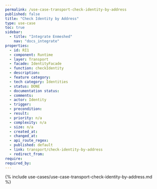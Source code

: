 ```yaml
---
permalink: /use-case-transport-check-identity-by-address
published: false
title: "Check Identity by Address"
type: use-case
toc: true
sidebar:
  - title: "Integrate Enmeshed"
    nav: "docs_integrate"
properties:
  - id: RI1
  - component: Runtime
  - layer: Transport
  - facade: IdentityFacade
  - function: checkIdentity
  - description:
  - feature category:
  - tech category: Identities
  - status: DONE
  - documentation status:
  - comments:
  - actor: Identity
  - trigger:
  - precondition:
  - result:
  - priority: n/a
  - complexity: n/a
  - size: n/a
  - created_at:
  - changed_at:
  - api_route_regex:
  - published: default
  - link: transport/check-identity-by-address
  - redirect_from:
require:
required_by:
---
```


{% include use-cases/use-case-transport-check-identity-by-address.md %}
